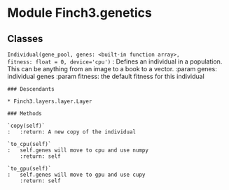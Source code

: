 Module Finch3.genetics
======================

Classes
-------

`Individual(gene_pool, genes: <built-in function array>, fitness: float = 0, device='cpu')`
:   Defines an individual in a population. This can be anything from an image to a book to a vector.
    :param genes: individual genes
    :param fitness: the default fitness for this individual

    ### Descendants

    * Finch3.layers.layer.Layer

    ### Methods

    `copy(self)`
    :   :return: A new copy of the individual

    `to_cpu(self)`
    :   self.genes will move to cpu and use numpy
        :return: self

    `to_gpu(self)`
    :   self.genes will move to gpu and use cupy
        :return: self